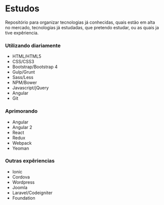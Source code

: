 # Estudos
Repositório para organizar tecnologias já conhecidas, quais estão em alta no mercado, tecnologias já estudadas, que pretendo estudar, ou as quais ja tive expêriencia.

### Utilizando diariamente
- HTML/HTML5
- CSS/CSS3
- Bootstrap/Bootstrap 4
- Gulp/Grunt
- Sass/Less
- NPM/Bower
- Javascript/jQuery
- Angular
- Git

### Aprimorando
- Angular
- Angular 2
- React
- Redux
- Webpack
- Yeoman

### Outras expêriencias
- Ionic
- Cordova
- Wordpress
- Joomla
- Laravel/Codeigniter
- Foundation
